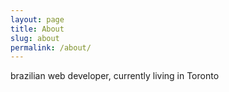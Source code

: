 ```yaml
---
layout: page
title: About
slug: about
permalink: /about/
---
```


brazilian web developer, currently living in Toronto
